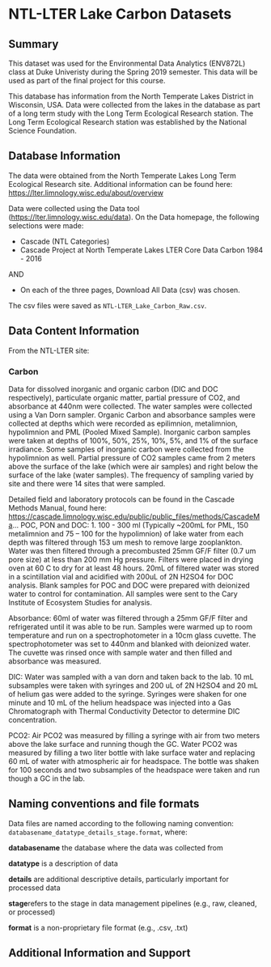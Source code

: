 # NTL-LTER Lake Carbon Datasets


## Summary
This dataset was used for the Environmental Data Analytics (ENV872L) class at Duke Univeristy during the Spring 2019 semester. This data will be used as part of the final project for this course.

This database has information from the North Temperate Lakes District in Wisconsin, USA. Data were collected from the lakes in the database as part of a long term study with the Long Term Ecological Research station. The Long Term Ecological Research station was established by the National Science Foundation. 

## Database Information
The data were obtained from the North Temperate Lakes Long Term Ecological Research site. Additional information can be found here: https://lter.limnology.wisc.edu/about/overview

Data were collected using the Data tool (https://lter.limnology.wisc.edu/data).
On the Data homepage, the following selections were made: 
* Cascade (NTL Categories)
* Cascade Project at North Temperate Lakes LTER Core Data Carbon 1984 - 2016

AND

* On each of the three pages, Download All Data (csv) was chosen.

The csv files were saved as `NTL-LTER_Lake_Carbon_Raw.csv`. 

## Data Content Information
From the NTL-LTER site: 
### Carbon
Data for dissolved inorganic and organic carbon (DIC and DOC respectively), particulate organic matter, partial pressure of CO2, and absorbance at 440nm were collected. The water samples were collected using a Van Dorn sampler. Organic Carbon and absorbance samples were collected at depths which were recorded as epilimnion, metalimnion, hypolimnion and PML (Pooled Mixed Sample). Inorganic carbon samples were taken at depths of 100%, 50%, 25%, 10%, 5%, and 1% of the surface irradiance. Some samples of inorganic carbon were collected from the hypolimnion as well. Partial pressure of CO2 samples came from 2 meters above the surface of the lake (which were air samples) and right below the surface of the lake (water samples). The frequency of sampling varied by site and there were 14 sites that were sampled. 

Detailed field and laboratory protocols can be found in the Cascade Methods Manual, found here: https://cascade.limnology.wisc.edu/public/public_files/methods/CascadeMa...
POC, PON and DOC: 1. 100 - 300 ml (Typically ~200mL for PML, 150 metalimnion and 75 – 100 for the hypolimnion) of lake water from each depth was filtered through 153 um mesh to remove large zooplankton. Water was then filtered through a precombusted 25mm GF/F filter (0.7 um pore size) at less than 200 mm Hg pressure. Filters were placed in drying oven at 60 C to dry for at least 48 hours. 20mL of filtered water was stored in a scintillation vial and acidified with 200uL of 2N H2SO4 for DOC analysis. Blank samples for POC and DOC were prepared with deionized water to control for contamination. All samples were sent to the Cary Institute of Ecosystem Studies for analysis.

Absorbance: 60ml of water was filtered through a 25mm GF/F filter and refrigerated until it was able to be run. Samples were warmed up to room temperature and run on a spectrophotometer in a 10cm glass cuvette. The spectrophotometer was set to 440nm and blanked with deionized water. The cuvette was rinsed once with sample water and then filled and absorbance was measured.

DIC: Water was sampled with a van dorn and taken back to the lab. 10 mL subsamples were taken with syringes and 200 uL of 2N H2SO4 and 20 mL of helium gas were added to the syringe. Syringes were shaken for one minute and 10 mL of the helium headspace was injected into a Gas Chromatograph with Thermal Conductivity Detector to determine DIC concentration.

PCO2: Air PCO2 was measured by filling a syringe with air from two meters above the lake surface and running though the GC. Water PCO2 was measured by filling a two liter bottle with lake surface water and replacing 60 mL of water with atmospheric air for headspace. The bottle was shaken for 100 seconds and two subsamples of the headspace were taken and run though a GC in the lab.

## Naming conventions and file formats
Data files are named according to the following naming convention: `databasename_datatype_details_stage.format`, where: 

**databasename** the database where the data was collected from

**datatype** is a description of data 

**details** are additional descriptive details, particularly important for processed data 

**stage**refers to the stage in data management pipelines (e.g., raw, cleaned, or processed)

**format** is a non-proprietary file format (e.g., .csv, .txt)

## Additional Information and Support
